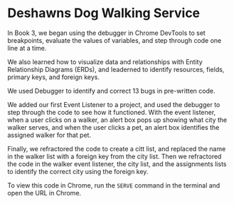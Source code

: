 # Deshawns Dog Walking Service

In Book 3, we began using the debugger in Chrome DevTools to set breakpoints, evaluate the values of variables, and step through code one line at a time.

We also learned how to visualize data and relationships with Entity Relationship Diagrams (ERDs), and leaderned to identify resources, fields, primary keys, and foreign keys.

We used Debugger to identify and correct 13 bugs in pre-written code.

We added our first Event Listener to a project, and used the debugger to step through the code to see how it functioned.  With the event listener, when a user clicks on a walker, an alert box pops up showing what city the walker serves, and when the user clicks a pet, an alert box identifies the assigned walker for that pet.

Finally, we refractored the code to create a citt list, and replaced the name in the walker list with a foreign key from the city list.  Then we refractored the code in the walker event listener, the city list, and the assignments lists to identify the correct city using the foreign key.

To view this code in Chrome, run the ```SERVE``` command in the terminal and open the URL in Chrome.
